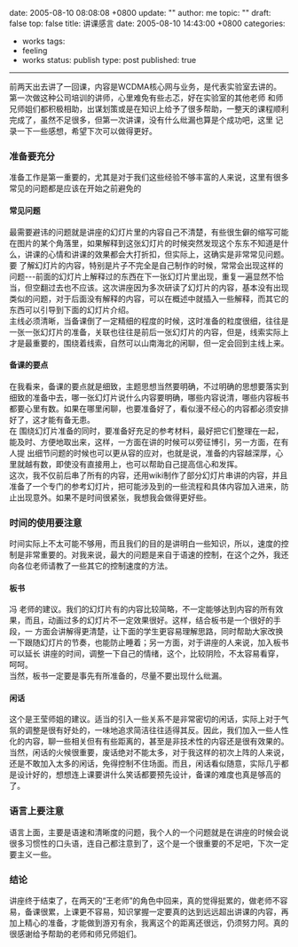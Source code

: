 date: 2005-08-10 08:08:08 +0800
update: ""
author: me
topic: ""
draft: false
top: false
title: 讲课感言
date: 2005-08-10 14:43:00 +0800
categories:
- works
tags:
- feeling
- works
status: publish
type: post
published: true
---
<p>前两天出去讲了一回课，内容是WCDMA核心网与业务，是代表实验室去讲的。第一次做这种公司培训的讲师，心里难免有些忐忑，好在实验室的其他老师 和师兄师姐们都积极相助，出谋划策或是在知识上给予了很多帮助，一整天的课程顺利完成了，虽然不足很多，但第一次讲课，没有什么纰漏也算是个成功吧，这里 记录一下一些感想，希望下次可以做得更好。</p>

<h3>准备要充分</h3>

<p>准备工作是第一重要的，尤其是对于我们这些经验不够丰富的人来说，这里有很多常见的问题都是应该在开始之前避免的<br />

<h4>常见问题</h4>

<p>最需要避讳的问题就是讲座的幻灯片里的内容自己不清楚，有些很生僻的缩写可能在图片的某个角落里，如果解释到这张幻灯片的时候突然发现这个东东不知道是什么，讲课的心情和讲课的效果都会大打折扣，但实际上，这确实是非常常见问题。  <br />要 了解幻灯片的内容，特别是片子不完全是自己制作的时候，常常会出现这样的问题---前面的幻灯片上解释过的东西在下一张幻灯片里出现，重复一遍显然不恰 当，但空翻过去也不应该。这次讲座因为多次研读了幻灯片的内容，基本没有出现类似的问题，对于后面没有解释的内容，可以在概述中就插入一些解释，而其它的 东西可以引导到下面的幻灯片介绍。  <br />主线必须清晰，当备课倒了一定精细的程度的时候，这时准备的粒度很细，往往是一张一张幻灯片的准备，关联也往往是前后一张幻灯片的内容，但是，线索实际上才是最重要的，围绕着线索，自然可以山南海北的闲聊，但一定会回到主线上来。<br />

<h4>备课的要点</h4>

<p> 在我看来，备课的要点就是细致，主题思想当然要明确，不过明确的思想要落实到细致的准备中去，哪一张幻灯片说什么内容要明确，哪些内容说清，哪些内容板书都要心里有数。如果在哪里闲聊，也要准备好了，看似漫不经心的内容都必须安排好了，这才能有备无患。  <br />在 围绕幻灯片准备的同时，要准备好充足的参考材料，最好把它们整理在一起，能及时、方便地取出来，这样，一方面在讲的时候可以旁征博引，另一方面，在有人提 出细节问题的时候也可以更从容的应对，也就是说，准备的内容越深厚，心里就越有数，即使没有直接用上，也可以帮助自己提高信心和发挥。  <br />这次，我不仅前后串了所有的内容，还用wiki制作了部分幻灯片串讲的内容，并且准备了一个专门的参考幻灯片，把可能涉及到的一些流程和具体内容加入进来，防止出现意外。如果不是时间很紧张，我想我会做得更好些。<br />

<h3>时间的使用要注意</h3>

<p>时间实际上不太可能不够用，而且我们的目的是讲明白一些知识，所以，速度的控制是非常重要的。对我来说，最大的问题是来自于语速的控制，在这个之外，我还向各位老师请教了一些其它的控制速度的方法。<br />

<h4>板书</h4>

<p> 冯 老师的建议。我们的幻灯片有的内容比较简略，不一定能够达到内容的所有效果，而且，动画过多的幻灯片不一定效果很好。这样，结合板书是一个很好的手段，一 方面会讲解得更清楚，让下面的学生更容易理解思路，同时帮助大家改换一下跟随幻灯片的节奏，也能防止睡着；另一方面，对于讲座的人来说，加入板书可以延长 讲座的时间，调整一下自己的情绪，这个，比较阴险，不太容易看穿，呵呵。  <br />当然，板书一定要是事先有所准备的，尽量不要出现什么纰漏。<br />

<h4>闲话</h4>

<p> 这个是王莹师姐的建议。适当的引入一些关系不是非常密切的闲话，实际上对于气氛的调整是很有好处的，一味地追求简洁往往适得其反。因此，我们加入一些人性化的内容，聊一些相关但有有些距离的，甚至是非技术性的内容还是很有效果的。  <br />当然，闲话的火候很重要，废话绝对不能太多，对于我这样的初次上阵的人来说，还是不敢加入太多的闲话，免得控制不住场面。而且，闲话看似随意，实际几乎都是设计好的，想想连上课要讲什么笑话都要预先设计，备课的难度也真是够高的了。<br />

<h3>语言上要注意</h3>

<p> 语言上面，主要是语速和清晰度的问题，我个人的一个问题就是在讲座的时候会说很多习惯性的口头语，连自己都注意到了，这个是一个很重要的不足吧，下次一定要主义一些。<br />

<h3>结论</h3>

<p> 讲座终于结束了，在两天的“王老师”的角色中回来，真的觉得挺累的，做老师不容易，备课很累，上课更不容易，知识掌握一定要真的达到远远超出讲课的内容，再加上精心的准备，才能做到游刃有余，我离这个的距离还很远，仍须努力阿。真的很感谢给予帮助的老师和师兄师姐们。</p>
